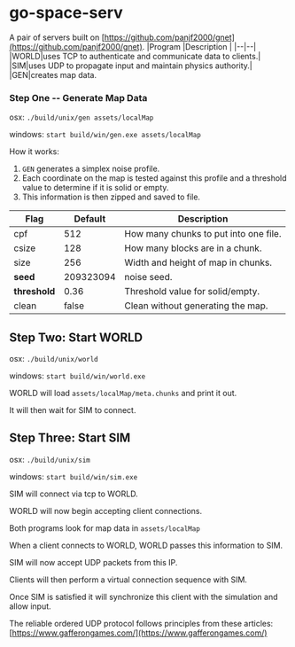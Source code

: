 # go-space-serv
A pair of servers built on [https://github.com/panjf2000/gnet](https://github.com/panjf2000/gnet).
|Program |Description |
|--|--|
|WORLD|uses TCP to authenticate and communicate data to clients.|
|SIM|uses UDP to propagate input and maintain physics authority.|
|GEN|creates map data.
### Step One -- Generate Map Data

osx: `./build/unix/gen assets/localMap`

windows: `start build/win/gen.exe assets/localMap`

How it works:
1) `GEN` generates a simplex noise profile.
2) Each coordinate on the map is tested against this profile and a threshold value to determine
if it is solid or empty.
3) This information is then zipped and saved to file.

|Flag|Default|Description|
|--|--|--|
|cpf|512|How many chunks to put into one file.|
|csize|128|How many blocks are in a chunk.|
|size|256|Width and height of map in chunks.|
|**seed**|209323094|noise seed.|
|**threshold**|0.36|Threshold value for solid/empty.|
|clean|false|Clean without generating the map.|

## Step Two: Start WORLD
osx: `./build/unix/world`

windows: `start build/win/world.exe`

WORLD will load `assets/localMap/meta.chunks` and print it out.

It will then wait for SIM to connect.

## Step Three: Start SIM
osx: `./build/unix/sim`

windows: `start build/win/sim.exe`

SIM will connect via tcp to WORLD.

WORLD will now begin accepting client connections.

Both programs look for map data in `assets/localMap`

When a client connects to WORLD, WORLD passes this information to SIM.

SIM will now accept UDP packets from this IP.

Clients will then perform a virtual connection sequence with SIM.

Once SIM is satisfied it will synchronize this client with the simulation and allow input.

The reliable ordered UDP protocol follows principles from these articles: [https://www.gafferongames.com/](https://www.gafferongames.com/)
